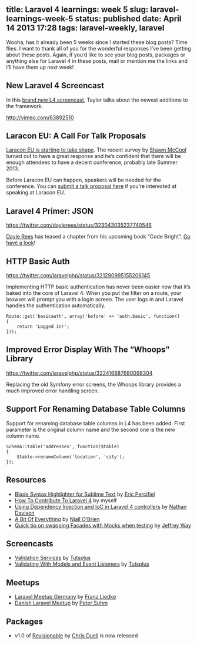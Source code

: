 title: Laravel 4 learnings: week 5
slug: laravel-learnings-week-5
status: published
date: April 14 2013 17:28
tags: laravel-weekly, laravel
-------
Wooha, has it already been 5 weeks since I started these blog posts? Time flies. I want to thank all of you for the wonderful responses I’ve been getting about these posts. Again, if you’d like to see your blog posts, packages or anything else for Laravel 4 in these posts, mail or mention me the links and I’ll have them up next week!<!--more-->

## New Laravel 4 Screencast

In this [brand new L4 screencast](http://vimeo.com/63892510), Taylor talks about the newest additions to the framework.

http://vimeo.com/63892510

## Laracon EU: A Call For Talk Proposals

[Laracon EU is starting to take shape](http://laravel.io/topic/23/laracon-eu-a-call-for-talk-proposals). The recent survey by [Shawn McCool](https://twitter.com/ShawnMcCool) turned out to have a great response and he’s confident that there will be enough attendees to have a decent conference, probably late Summer 2013.

Before Laracon EU can happen, speakers will be needed for the conference. You can [submit a talk proposal here](https://heybigname.typeform.com/to/bY3H46) if you’re interested at speaking at Laracon EU.

## Laravel 4 Primer: JSON

https://twitter.com/daylerees/status/323043035237740546

[Dayle Rees](https://twitter.com/daylerees) has teased a chapter from his upcoming book “Code Bright”. [Go have a look](http://daylerees.com/laravel-four-primer-json)!

## HTTP Basic Auth

https://twitter.com/laravelphp/status/321290995155206145

Implementing HTTP basic authentication has never been easier now that it’s baked into the core of Laravel 4. When you put the filter on a route, your browser will prompt you with a login screen. The user logs in and Laravel handles the authentication automatically.

~~~ .php
Route::get('basicauth', array('before' => 'auth.basic', function()
{
    return 'Logged in!';
}));
~~~

## Improved Error Display With The “Whoops” Library

https://twitter.com/laravelphp/status/322416887680098304

Replacing the old Symfony error screens, the Whoops library provides a much improved error handling screen.

## Support For Renaming Database Table Columns

Support for renaming database table columns in L4 has been added. First parameter is the original column name and the second one is the new column name.

~~~ .php
Schema::table('addresses', function($table)
{
    $table->renameColumn('location', 'city');
});
~~~

## Resources

- [Blade Syntax Highlighter for Sublime Text](https://github.com/Medalink/laravel-blade)</a> by <a href="https://twitter.com/medalink7">Eric Percifiel
- [How To Contribute To Laravel 4](http://driesvints.com/blog/how-to-contribute-to-laravel-4/) by myself
- [Using Dependency Injection and IoC in Laravel 4 controllers](http://www.nathandavison.com/posts/view/16/using-dependency-injection-and-ioc-in-laravel-4-controllers) by [Nathan Davison](http://www.nathandavison.com/)
- [A Bit Of Everything](http://niallobrien.me/2013/04/a-bit-of-everything/) by [Niall O’Brien](https://twitter.com/niall_obrien)
- [Quick tip on swapping Facades with Mocks when testing](https://gist.github.com/JeffreyWay/5348385) by [Jeffrey Way](https://twitter.com/jeffrey_way)

## Screencasts

- [Validation Services](https://tutsplus.com/lesson/validation-services/) by [Tutsplus](https://tutsplus.com)
- [Validating With Models and Event Listeners](https://tutsplus.com/lesson/validating-with-models-and-event-listeners/) by [Tutsplus](https://tutsplus.com)

## Meetups

- [Laravel Meetup Germany](http://meetup.laravel.de/) by [Franz Liedke](https://twitter.com/franzliedke)
- [Danish Laravel Meetup](http://forums.laravel.io/viewtopic.php?id=7497) by [Peter Suhm](https://twitter.com/petersuhm)

## Packages

- v1.0 of [Revisionable](https://github.com/VentureCraft/revisionable) by [Chris Duell](https://twitter.com/duellsy) is now released